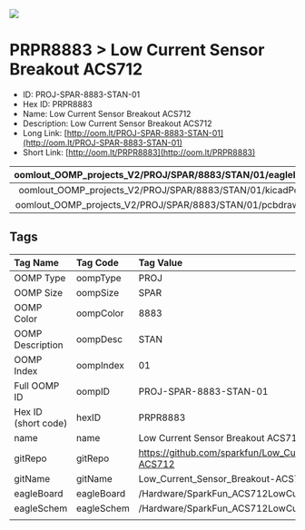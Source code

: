 


  
![][im]
# PRPR8883 > Low Current Sensor Breakout ACS712

- ID: PROJ-SPAR-8883-STAN-01
- Hex ID: PRPR8883
- Name: Low Current Sensor Breakout ACS712
- Description: Low Current Sensor Breakout ACS712
- Long Link: [http://oom.lt/PROJ-SPAR-8883-STAN-01](http://oom.lt/PROJ-SPAR-8883-STAN-01)
- Short Link: [http://oom.lt/PRPR8883](http://oom.lt/PRPR8883)
  

|oomlout_OOMP_projects_V2/PROJ/SPAR/8883/STAN/01/eagleImage.png|oomlout_OOMP_projects_V2/PROJ/SPAR/8883/STAN/01/eagleSchemImage.png|oomlout_OOMP_projects_V2/PROJ/SPAR/8883/STAN/01/kicadPcb3dFront.png|oomlout_OOMP_projects_V2/PROJ/SPAR/8883/STAN/01/kicadPcb3dBack.png|
| :---: | :---: | :---: | :---: |
|oomlout_OOMP_projects_V2/PROJ/SPAR/8883/STAN/01/kicadPcb3d.png|oomlout_OOMP_projects_V2/PROJ/SPAR/8883/STAN/01/bomBack.png|oomlout_OOMP_projects_V2/PROJ/SPAR/8883/STAN/01/bomFront.png|oomlout_OOMP_projects_V2/PROJ/SPAR/8883/STAN/01/pcbdraw.svg|
|oomlout_OOMP_projects_V2/PROJ/SPAR/8883/STAN/01/pcbdrawBack.svg||||

## Tags
  

|Tag Name|Tag Code|Tag Value|
| :--- | :--- | :--- |
|OOMP Type|oompType|PROJ|
|OOMP Size|oompSize|SPAR|
|OOMP Color|oompColor|8883|
|OOMP Description|oompDesc|STAN|
|OOMP Index|oompIndex|01|
|Full OOMP ID|oompID|PROJ-SPAR-8883-STAN-01|
|Hex ID (short code)|hexID|PRPR8883|
|name|name|Low Current Sensor Breakout ACS712|
|gitRepo|gitRepo|https://github.com/sparkfun/Low_Current_Sensor_Breakout-ACS712|
|gitName|gitName|Low_Current_Sensor_Breakout-ACS712|
|eagleBoard|eagleBoard|/Hardware/SparkFun_ACS712LowCurrentSensorBoard.brd|
|eagleSchem|eagleSchem|/Hardware/SparkFun_ACS712LowCurrentSensorBoard.sch|
||||



[im]: PROJ/SPAR/8883/STAN/01/kicadPcb3d_450.png

